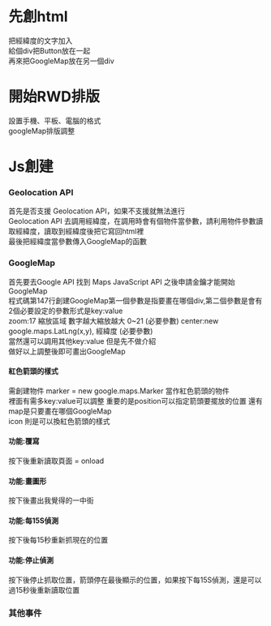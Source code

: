 <h1>先創html</h1>
把經緯度的文字加入 <br/>
給個div把Button放在一起 <br/>
再來把GoogleMap放在另一個div <br/>

<h1>開始RWD排版</h1>
設置手機、平板、電腦的格式<br/>
googleMap排版調整

<h1>Js創建</h1>
<h3>Geolocation API</h3>
首先是否支援 Geolocation API，如果不支援就無法進行<br/>
Geolocation API 去調用經緯度，在調用時會有個物件當參數，請利用物件參數讀取經緯度，讀取到經緯度後把它寫回html裡<br/>
最後把經緯度當參數傳入GoogleMap的函數<br/>
<h3>GoogleMap</h3>
首先要去Google API 找到 Maps JavaScript API 之後申請金鑰才能開始GoogleMap<br/>
程式碼第147行創建GoogleMap第一個參數是指要畫在哪個div,第二個參數是會有2個必要設定的參數形式是key:value<br/>
zoom:17  縮放區域  數字越大縮放越大 0~21 (必要參數)   center:new google.maps.LatLng(x,y),  經緯度 (必要參數)<br/>
當然還可以調用其他key:value 但是先不做介紹 </br>
做好以上調整後即可畫出GoogleMap</br>
<h4>紅色箭頭的樣式</h4>
需創建物件 marker = new google.maps.Marker 當作紅色箭頭的物件</br>
裡面有需多key:value可以調整 重要的是position可以指定箭頭要擺放的位置 還有map是只要畫在哪個GoogleMap </br>
icon 則是可以換紅色箭頭的樣式</br>
<h4>功能:覆寫</h4>
按下後重新讀取頁面 = onload
<h4>功能:畫圖形</h4>
按下後畫出我覺得的一中街
<h4>功能:每15S偵測</h4>
按下後每15秒重新抓現在的位置
<h4>功能:停止偵測</h4>
按下後停止抓取位置，箭頭停在最後顯示的位置，如果按下每15S偵測，還是可以過15秒後重新讀取位置
<h3>其他事件</h3>


